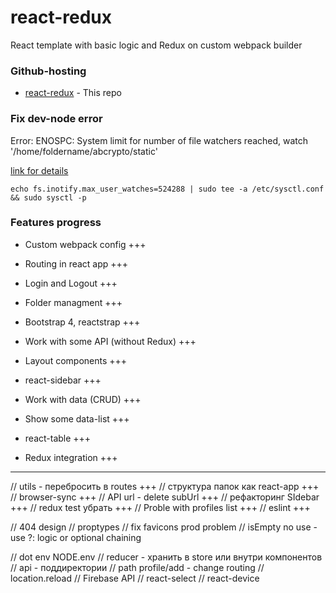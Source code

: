 # react-redux

React template with basic logic and Redux on custom webpack builder

### Github-hosting

- [react-redux](https://evgenyleukhin.github.io/react-redux/) - This repo


### Fix dev-node error

Error: ENOSPC: System limit for number of file watchers reached, watch '/home/foldername/abcrypto/static'

[link for details](https://github.com/gatsbyjs/gatsby/issues/11406)

```echo fs.inotify.max_user_watches=524288 | sudo tee -a /etc/sysctl.conf && sudo sysctl -p```

### Features progress

* Custom webpack config +++
* Routing in react app +++
* Login and Logout +++
* Folder managment +++
* Bootstrap 4, reactstrap +++
* Work with some API (without Redux) +++
* Layout components +++
* react-sidebar +++


* Work with data (CRUD) +++
* Show some data-list +++
* react-table +++
* Redux integration +++

---

// utils - перебросить в routes +++
// структура папок как react-app +++
// browser-sync +++
// API url - delete subUrl +++
// рефакторинг SIdebar +++
// redux test убрать +++
// Proble with profiles list +++
// eslint +++

// 404 design
// proptypes
// fix favicons prod problem 
// isEmpty no use - use ?: logic or optional chaining


// dot env NODE.env
// reducer - хранить в store или внутри компонентов
// api - поддиректории 
// path profile/add - change routing
// location.reload
// Firebase API
// react-select
// react-device
